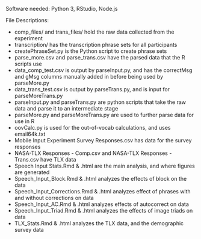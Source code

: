 Software needed: Python 3, RStudio, Node.js

File Descriptions:
- comp_files/ and trans_files/ hold the raw data collected from the experiment
- transcription/ has the transcription phrase sets for all participants
- createPhraseSet.py is the Python script to create phrase sets
- parse_more.csv and parse_trans.csv have the parsed data that the R scripts use
- data_comp_test.csv is output by parseInput.py, and has the correctMsg and gMsg columns manually added in before being used by parseMore.py
- data_trans_test.csv is output by parseTrans.py, and is input for parseMoreTrans.py
- parseInput.py and parseTrans.py are python scripts that take the raw data and parse it to an intermediate stage
- parseMore.py and parseMoreTrans.py are used to further parse data for use in R
- oovCalc.py is used for the out-of-vocab calculations, and uses email64k.txt
- Mobile Input Experiment Survey Responses.csv has data for the survey responses
- NASA-TLX Responses - Comp.csv and NASA-TLX Responses - Trans.csv have TLX data
- Speech Input Stats.Rmd & .html are the main analysis, and where figures are generated
- Speech_Input_Block.Rmd & .html analyzes the effects of block on the data
- Speech_Input_Corrections.Rmd & .html analyzes effect of phrases with and without corrections on data
- Speech_Input_AC.Rmd & .html analyzes effects of autocorrect on data
- Speech_Input_Triad.Rmd & .html analyzes the effects of image triads on data
- TLX_Stats.Rmd & .html analyzes the TLX data, and the demographic survey data

